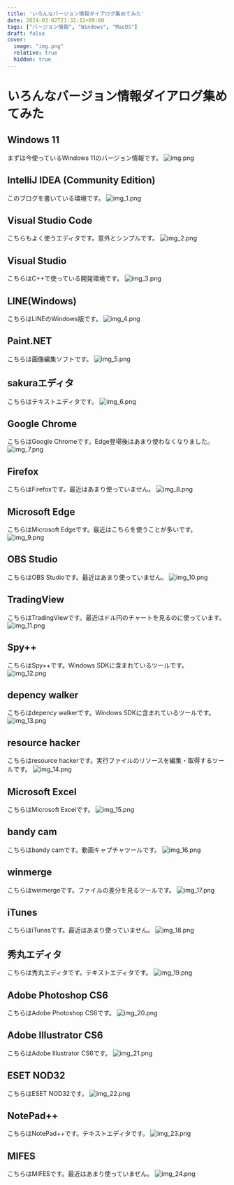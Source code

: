```yaml
---
title: 'いろんなバージョン情報ダイアログ集めてみた'
date: 2024-03-02T21:32:11+09:00
tags: ["バージョン情報", "Windows", "MacOS"]
draft: false
cover:
  image: "img.png"
  relative: true
  hidden: true
---
```


# いろんなバージョン情報ダイアログ集めてみた

## Windows 11
まずは今使っているWindows 11のバージョン情報です。
![img.png](img.png)

## IntelliJ IDEA (Community Edition)
このブログを書いている環境です。
![img_1.png](img_1.png)

## Visual Studio Code
こちらもよく使うエディタです。意外とシンプルです。
![img_2.png](img_2.png)

## Visual Studio
こちらはC++で使っている開発環境です。
![img_3.png](img_3.png)

## LINE(Windows)
こちらはLINEのWindows版です。
![img_4.png](img_4.png)

## Paint.NET
こちらは画像編集ソフトです。
![img_5.png](img_5.png)

## sakuraエディタ
こちらはテキストエディタです。
![img_6.png](img_6.png)

## Google Chrome
こちらはGoogle Chromeです。Edge登場後はあまり使わなくなりました。
![img_7.png](img_7.png)

## Firefox
こちらはFirefoxです。最近はあまり使っていません。
![img_8.png](img_8.png)

## Microsoft Edge
こちらはMicrosoft Edgeです。最近はこちらを使うことが多いです。
![img_9.png](img_9.png)

## OBS Studio
こちらはOBS Studioです。最近はあまり使っていません。
![img_10.png](img_10.png)

## TradingView
こちらはTradingViewです。最近はドル円のチャートを見るのに使っています。
![img_11.png](img_11.png)

## Spy++
こちらはSpy++です。Windows SDKに含まれているツールです。
![img_12.png](img_12.png)

## depency walker
こちらはdepency walkerです。Windows SDKに含まれているツールです。
![img_13.png](img_13.png)

## resource hacker
こちらはresource hackerです。実行ファイルのリソースを編集・取得するツールです。
![img_14.png](img_14.png)

## Microsoft Excel
こちらはMicrosoft Excelです。
![img_15.png](img_15.png)

## bandy cam
こちらはbandy camです。動画キャプチャツールです。
![img_16.png](img_16.png)

## winmerge
こちらはwinmergeです。ファイルの差分を見るツールです。
![img_17.png](img_17.png)

## iTunes
こちらはiTunesです。最近はあまり使っていません。
![img_18.png](img_18.png)

## 秀丸エディタ
こちらは秀丸エディタです。テキストエディタです。
![img_19.png](img_19.png)

## Adobe Photoshop CS6
こちらはAdobe Photoshop CS6です。
![img_20.png](img_20.png)

## Adobe Illustrator CS6
こちらはAdobe Illustrator CS6です。
![img_21.png](img_21.png)

## ESET NOD32
こちらはESET NOD32です。
![img_22.png](img_22.png)

## NotePad++
こちらはNotePad++です。テキストエディタです。
![img_23.png](img_23.png)

## MIFES
こちらはMIFESです。最近はあまり使っていません。
![img_24.png](img_24.png)
